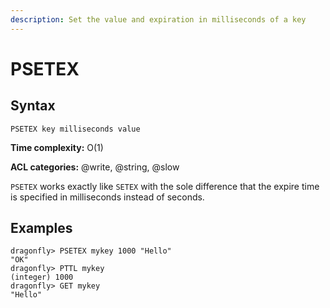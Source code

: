 ```yaml
---
description: Set the value and expiration in milliseconds of a key
---
```


# PSETEX

## Syntax

    PSETEX key milliseconds value

**Time complexity:** O(1)

**ACL categories:** @write, @string, @slow

`PSETEX` works exactly like `SETEX` with the sole difference that the expire
time is specified in milliseconds instead of seconds.

## Examples

```shell
dragonfly> PSETEX mykey 1000 "Hello"
"OK"
dragonfly> PTTL mykey
(integer) 1000
dragonfly> GET mykey
"Hello"
```
